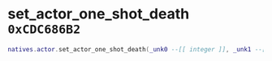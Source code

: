 # set_actor_one_shot_death `0xCDC686B2`

```lua
natives.actor.set_actor_one_shot_death(_unk0 --[[ integer ]], _unk1 --[[ integer ]])
```